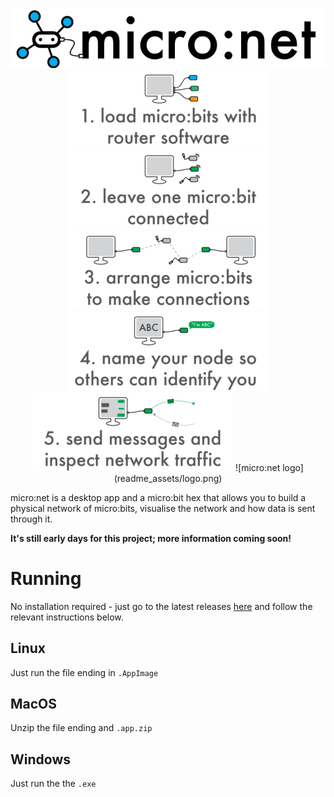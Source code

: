 <p align="center">
  <img src="readme_assets/logo.png">
  <img src="readme_assets/slide_2_small.png">
  <img src="readme_assets/slide_3_small.png">
  <img src="readme_assets/slide_4_small.png">
  <img src="readme_assets/slide_5_small.png">
  <img src="readme_assets/slide_6_small.png">
  ![micro:net logo](readme_assets/logo.png)
</p>


micro:net is a desktop app and a micro:bit hex that allows you to build a physical network of micro:bits, visualise the network and how data is sent through it. 

**It's still early days for this project; more information coming soon!**

# Running

No installation required - just go to the latest releases [here](https://github.com/Microboys/micronet/releases/latest) and follow the relevant instructions below.

## Linux

Just run the file ending in `.AppImage`

## MacOS

Unzip the file ending and `.app.zip`

## Windows

Just run the the `.exe`
